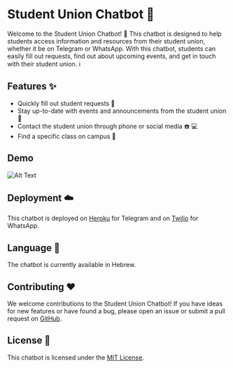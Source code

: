 # Student Union Chatbot :rocket:

Welcome to the Student Union Chatbot! :wave: This chatbot is designed to help students access information and resources from their student union, whether it be on Telegram or WhatsApp. With this chatbot, students can easily fill out requests, find out about upcoming events, and get in touch with their student union. :information_source:

## Features :sparkles:

- Quickly fill out student requests :memo:
- Stay up-to-date with events and announcements from the student union :calendar:
- Contact the student union through phone or social media :phone: :computer:
- Find a specific class on campus :school:

## Demo

![Alt Text](https://i.imgur.com/sFvdZh2.gif)

## Deployment :cloud:

This chatbot is deployed on [Heroku](https://www.heroku.com/) for Telegram and on [Twilio](https://www.twilio.com/) for WhatsApp.

## Language :speech_balloon:

The chatbot is currently available in Hebrew.

## Contributing :heart:

We welcome contributions to the Student Union Chatbot! If you have ideas for new features or have found a bug, please open an issue or submit a pull request on [GitHub](https://github.com/).

## License :book:

This chatbot is licensed under the [MIT License](LICENSE).
